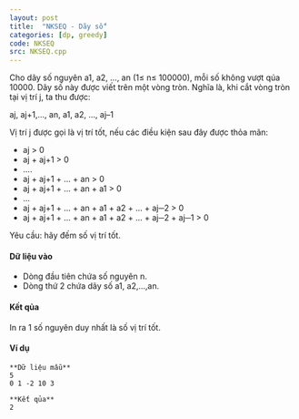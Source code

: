 ```yaml
---
layout: post
title:  "NKSEQ - Dãy số"
categories: [dp, greedy]
code: NKSEQ
src: NKSEQ.cpp
---
```




Cho dãy số nguyên a1, a2, ..., an (1≤ n≤ 100000), mỗi số không vượt qúa 10000. Dãy số này được viết trên một vòng tròn. Nghĩa là, khi cắt vòng tròn tại vị trí j, ta thu được:

aj, aj+1,..., an, a1, a2, ..., aj–1

Vị trí j được gọi là vị trí tốt, nếu các điều kiện sau đây được thỏa mãn:

+ aj > 0
+ aj + aj+1 > 0
+ ....
+ aj + aj+1 + ... + an > 0
+ aj + aj+1 + ... + an + a1 > 0
+ ...
+ aj + aj+1 + ... + an + a1 + a2 + ... + aj─2 > 0
+ aj + aj+1 + ... + an + a1 + a2 + ... + aj─2 + aj─1 > 0

Yêu cầu: hãy đếm số vị trí tốt.

#### Dữ liệu vào

+ Dòng đầu tiên chứa số nguyên n.
+ Dòng thứ 2 chứa dãy số a1, a2,...,an.

#### Kết qủa

In ra 1 số nguyên duy nhất là số vị trí tốt.

#### Ví dụ

```
**Dữ liệu mẫu**
5
0 1 -2 10 3

**Kết qủa**
2
```

<!--more-->


